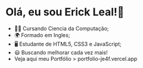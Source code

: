 # Olá, eu sou Erick Leal!👋

- 👨‍💻 Cursando Ciencia da Computação;
- 🌍 Formado em Ingles;
- 🖥 Estudante de HTML5, CSS3 e JavaScript;
- 😃 Buscando melhorar cada vez mais!
- Veja aqui meu Portfólio > portfolio-je4f.vercel.app
